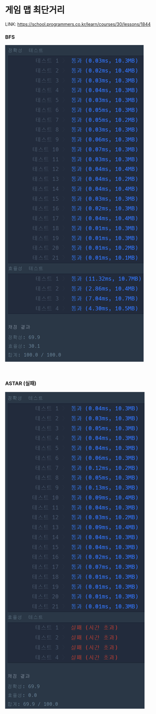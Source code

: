 # 게임 맵 최단거리
LINK: https://school.programmers.co.kr/learn/courses/30/lessons/1844

### BFS
![img_1.png](img_1.png)

<br/>

### ASTAR (실패)
![img.png](img.png)